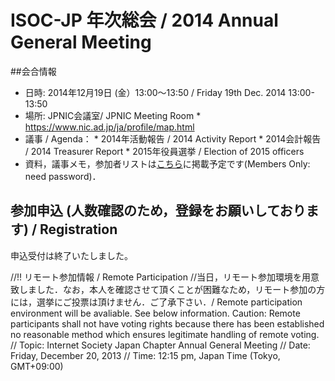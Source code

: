 # ISOC-JP 年次総会 / 2014 Annual General Meeting

##会合情報
*  日時: 2014年12月19日 (金）13:00〜13:50 / Friday 19th Dec. 2014 13:00-13:50
*  場所: JPNIC会議室/ JPNIC Meeting Room
       *  https://www.nic.ad.jp/ja/profile/map.html
*  議事 / Agenda： 
       *  2014年活動報告 / 2014 Activity Report
       *  2014会計報告 / 2014 Treasurer Report
       *  2015年役員選挙 / Election of 2015 officers
* 資料，議事メモ，参加者リストは[こちら](http://www.isoc.jp/members/wiki.cgi?page=2014AGM)に掲載予定です(Members Only: need password)．
## 参加申込 (人数確認のため，登録をお願いしております) / Registration
申込受付は終了いたしました。

//!! リモート参加情報 / Remote Participation
//当日，リモート参加環境を用意致しました．なお，本人を確認させて頂くことが困難なため，リモート参加の方には，選挙にご投票は頂けません．ご了承下さい．/ Remote participation environment will be avaliable. See below information. Caution: Remote participants shall not have voting rights because there has been established no reasonable method which ensures legitimate handling of remote voting.
// Topic: Internet Society Japan Chapter Annual General Meeting
// Date: Friday, December 20, 2013
// Time: 12:15 pm, Japan Time (Tokyo, GMT+09:00)
